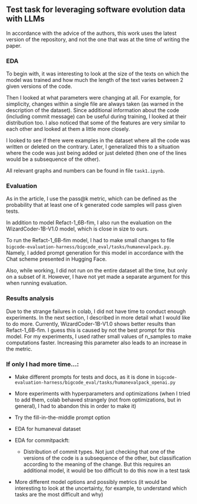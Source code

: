 ## Test task for leveraging software evolution data with LLMs

In accordance with the advice of the authors, this work uses the latest version of the repository, and not the one that was at the time of writing the paper.

### EDA

To begin with, it was interesting to look at the size of the texts on which the model was trained and how much the length of the text varies between 2 given versions of the code.

Then I looked at what parameters were changing at all. For example, for simplicity, changes within a single file are always taken (as warned in the description of the dataset). 
Since additional information about the code (including commit message) can be useful during training, I looked at their distribution too. I also noticed that some of the features are very similar to each other and looked at them a little more closely.  

I looked to see if there were examples in the dataset where all the code was written or deleted on the contrary. Later, I generalized this to a situation where the code was just being added or just deleted (then one of the lines would be a subsequence of the other).

All relevant graphs and numbers can be found in file `task1.ipynb`.

### Evaluation

As in the article, I use the pass@k metric, which can be defined as the probability that at least one of k generated code samples will pass given tests.

In addition to model Refact-1_6B-fim, I also run the evaluation on the WizardCoder-1B-V1.0 model, which is close in size to ours.

To run the Refact-1_6B-fim model, I had to make small changes to file `bigcode-evaluation-harness/bigcode_eval/tasks/humanevalpack.py`. Namely, I added prompt generation for this model in accordance with the Chat scheme presented in Hugging Face. 

Also, while working, I did not run on the entire dataset all the time, but only on a subset of it. However, I have not yet made a separate argument for this when running evaluation.

### Results analysis

Due to the strange failures in colab, I did not have time to conduct enough experiments. In the next section, I described in more detail what I would like to do more. Currently, WizardCoder-1B-V1.0 shows better results than Refact-1_6B-fim. I guess this is caused by not the best prompt for this model. For my experiments, I used rather small values of n_samples to make computations faster. Increasing this parameter also leads to an increase in the metric. 

### If only I had more time...: 
- Make different prompts for tests and docs, as it is done in `bigcode-evaluation-harness/bigcode_eval/tasks/humanevalpack_openai.py`
- More experiments with hyperparameters and optimizations (when I tried to add them, colab behaved strangely (not from optimizations, but in general), I had to abandon this in order to make it)
- Try the fill-in-the-middle prompt option
- EDA for humaneval dataset
- EDA for commitpackft:
 
  - Distribution of commit types. Not just checking that one of the versions of the code is a subsequence of the other, but classification according to the meaning of the change. But this requires an additional model, it would be too difficult to do this now in a test task
- More different model options and possibly metrics (it would be interesting to look at the uncertainty, for example, to understand which tasks are the most difficult and why)